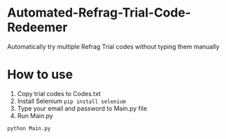 # Automated-Refrag-Trial-Code-Redeemer
Automatically try multiple Refrag Trial codes without typing them manually

# How to use

1. Copy trial codes to Codes.txt
2. Install Selenium `pip install selenium`
3. Type your email and password to Main.py file
4. Run Main.py
 ```
python Main.py
```






